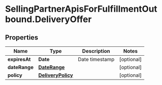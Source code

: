 # SellingPartnerApisForFulfillmentOutbound.DeliveryOffer

## Properties

Name | Type | Description | Notes
------------ | ------------- | ------------- | -------------
**expiresAt** | **Date** | Date timestamp | [optional] 
**dateRange** | [**DateRange**](DateRange.md) |  | [optional] 
**policy** | [**DeliveryPolicy**](DeliveryPolicy.md) |  | [optional] 


